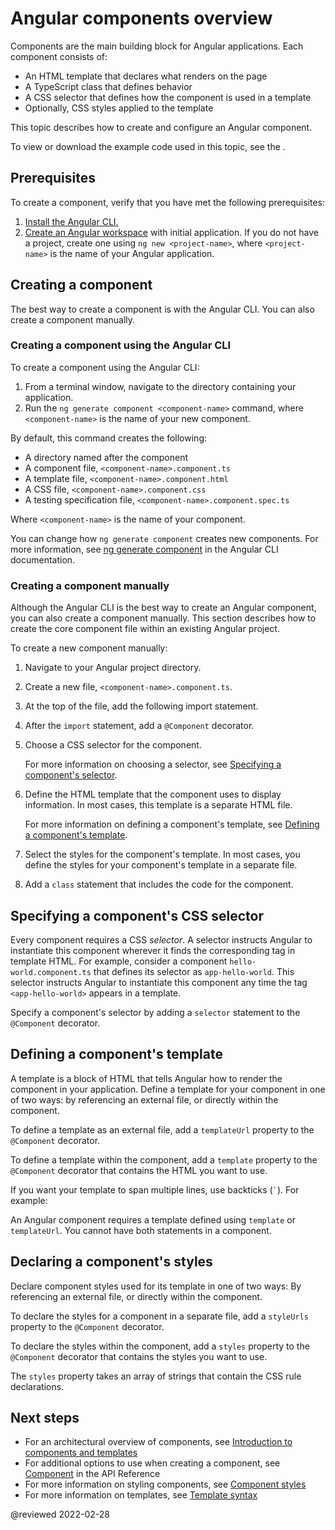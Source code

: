# Angular components overview

Components are the main building block for Angular applications.
Each component consists of:

*   An HTML template that declares what renders on the page
*   A TypeScript class that defines behavior
*   A CSS selector that defines how the component is used in a template
*   Optionally, CSS styles applied to the template

This topic describes how to create and configure an Angular component.

<div class="alert is-helpful">

To view or download the example code used in this topic, see the <live-example></live-example>.

</div>

## Prerequisites

To create a component, verify that you have met the following prerequisites:

1.  [Install the Angular CLI.](guide/setup-local#install-the-angular-cli)
1.  [Create an Angular workspace](guide/setup-local#create-a-workspace-and-initial-application) with initial application.
    If you do not have a project, create one using `ng new <project-name>`, where `<project-name>` is the name of your Angular application.

## Creating a component

The best way to create a component is with the Angular CLI.
You can also create a component manually.

### Creating a component using the Angular CLI

To create a component using the Angular CLI:

1.  From a terminal window, navigate to the directory containing your application.
1.  Run the `ng generate component <component-name>` command, where `<component-name>` is the name of your new component.

By default, this command creates the following:

*   A directory named after the component
*   A component file, `<component-name>.component.ts`
*   A template file, `<component-name>.component.html`
*   A CSS file, `<component-name>.component.css`
*   A testing specification file, `<component-name>.component.spec.ts`

Where `<component-name>` is the name of your component.

<div class="alert is-helpful">

You can change how `ng generate component` creates new components.
For more information, see [ng generate component](cli/generate#component-command) in the Angular CLI documentation.

</div>

### Creating a component manually

Although the Angular CLI is the best way to create an Angular component, you can also create a component manually.
This section describes how to create the core component file within an existing Angular project.

To create a new component manually:

1.  Navigate to your Angular project directory.
1.  Create a new file, `<component-name>.component.ts`.
1.  At the top of the file, add the following import statement.

    <code-example path="component-overview/src/app/component-overview/component-overview.component.ts" region="import"></code-example>

1.  After the `import` statement, add a `@Component` decorator.

    <code-example path="component-overview/src/app/component-overview/component-overview.component.ts" region="decorator-skeleton"></code-example>

1.  Choose a CSS selector for the component.

    <code-example path="component-overview/src/app/component-overview/component-overview.component.ts" region="selector"></code-example>

    For more information on choosing a selector, see [Specifying a component's selector](#specifying-a-components-css-selector).

1.  Define the HTML template that the component uses to display information.
    In most cases, this template is a separate HTML file.

    <code-example path="component-overview/src/app/component-overview/component-overview.component.ts" region="templateUrl"></code-example>

    For more information on defining a component's template, see [Defining a component's template](#defining-a-components-template).

1.  Select the styles for the component's template.
    In most cases, you define the styles for your component's template in a separate file.

    <code-example path="component-overview/src/app/component-overview/component-overview.component.ts" region="decorator"></code-example>

1.  Add a `class` statement that includes the code for the component.

    <code-example path="component-overview/src/app/component-overview/component-overview.component.ts" region="class"></code-example>

## Specifying a component's CSS selector

Every component requires a CSS *selector*. A selector instructs Angular to instantiate this component wherever it finds the corresponding tag in template HTML.
For example, consider a component `hello-world.component.ts` that defines its selector as `app-hello-world`.
This selector instructs Angular to instantiate this component any time the tag `<app-hello-world>` appears in a template.

Specify a component's selector by adding a `selector` statement to the `@Component` decorator.

<code-example path="component-overview/src/app/component-overview/component-overview.component.ts" region="selector"></code-example>

## Defining a component's template

A template is a block of HTML that tells Angular how to render the component in your application.
Define a template for your component in one of two ways: by referencing an external file, or directly within the component.

To define a template as an external file, add a `templateUrl` property to the `@Component` decorator.

<code-example path="component-overview/src/app/component-overview/component-overview.component.ts" region="templateUrl"></code-example>

To define a template within the component, add a `template` property to the `@Component` decorator that contains the HTML you want to use.

<code-example path="component-overview/src/app/component-overview/component-overview.component.1.ts" region="template"></code-example>

If you want your template to span multiple lines, use backticks \(<code>&grave;</code>\).
For example:

<code-example path="component-overview/src/app/component-overview/component-overview.component.2.ts" region="templatebacktick"></code-example>

<div class="alert is-helpful">

An Angular component requires a template defined using `template` or `templateUrl`.
You cannot have both statements in a component.

</div>

## Declaring a component's styles

Declare component styles used for its template in one of two ways:
By referencing an external file, or directly within the component.

To declare the styles for a component in a separate file, add a `styleUrls` property to the `@Component` decorator.

<code-example path="component-overview/src/app/component-overview/component-overview.component.ts" region="decorator"></code-example>

To declare the styles within the component, add a `styles` property to the `@Component` decorator that contains the styles you want to use.

<code-example path="component-overview/src/app/component-overview/component-overview.component.3.ts" region="styles"></code-example>

The `styles` property takes an array of strings that contain the CSS rule declarations.

## Next steps

*   For an architectural overview of components, see [Introduction to components and templates](guide/architecture-components)
*   For additional options to use when creating a component, see [Component](api/core/Component) in the API Reference
*   For more information on styling components, see [Component styles](guide/component-styles)
*   For more information on templates, see [Template syntax](guide/template-syntax)

<!-- links -->

<!-- external links -->

<!-- end links -->

@reviewed 2022-02-28
